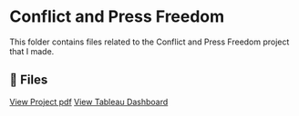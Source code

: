 #  Conflict and Press Freedom
This folder contains files related to the Conflict and Press Freedom project that I made.

## 📄 Files
[View Project pdf](./conflict-project.pdf)
[View Tableau Dashboard](https://public.tableau.com/app/profile/tanay.tambat/viz/ConflictAnalysis_17482150890240/Dashboard2?publish=yes)
